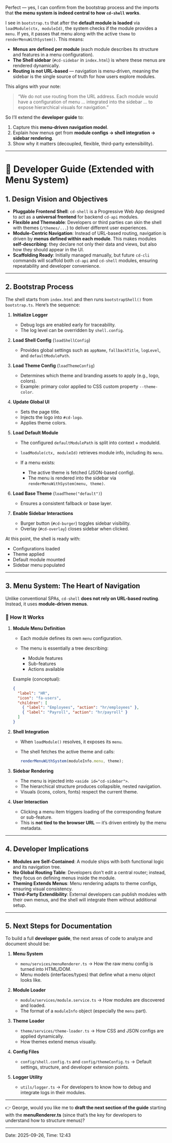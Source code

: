 Perfect — yes, I can confirm from the bootstrap process and the imports that **the menu system is indeed central to how `cd-shell` works**.

I see in `bootstrap.ts` that after the **default module is loaded** via `loadModule(ctx, moduleId)`, the system checks if the module provides a `menu`. If yes, it passes that menu along with the active `theme` to `renderMenuWithSystem()`. This means:

* **Menus are defined per module** (each module describes its structure and features in a menu configuration).
* **The Shell sidebar** (`#cd-sidebar` in `index.html`) is where these menus are rendered dynamically.
* **Routing is not URL-based** — navigation is menu-driven, meaning the sidebar is the single source of truth for how users explore modules.

This aligns with your note:

> “We do not use routing from the URL address. Each module would have a configuration of menu … integrated into the sidebar … to expose hierarchical visuals for navigation.”

So I’ll extend the **developer guide** to:

1. Capture this **menu-driven navigation model**.
2. Explain how menus get from **module configs → shell integration → sidebar rendering**.
3. Show why it matters (decoupled, flexible, third-party extensibility).

---

# 📖 Developer Guide (Extended with Menu System)

## 1. Design Vision and Objectives

* **Pluggable Frontend Shell**: `cd-shell` is a Progressive Web App designed to act as a **universal frontend** for backend `cd-api` modules.
* **Flexible and Themeable**: Developers or third parties can skin the shell with themes (`/themes/...`) to deliver different user experiences.
* **Module-Centric Navigation**: Instead of URL-based routing, navigation is driven by **menus defined within each module**. This makes modules **self-describing**: they declare not only their data and views, but also how they should appear in the UI.
* **Scaffolding Ready**: Initially managed manually, but future `cd-cli` commands will scaffold both `cd-api` and `cd-shell` modules, ensuring repeatability and developer convenience.

---

## 2. Bootstrap Process

The shell starts from `index.html` and then runs `bootstrapShell()` from `bootstrap.ts`. Here’s the sequence:

1. **Initialize Logger**

   * Debug logs are enabled early for traceability.
   * The log level can be overridden by `shell.config`.

2. **Load Shell Config** (`loadShellConfig`)

   * Provides global settings such as `appName`, `fallbackTitle`, `logLevel`, and `defaultModulePath`.

3. **Load Theme Config** (`loadThemeConfig`)

   * Determines which theme and branding assets to apply (e.g., logo, colors).
   * Example: primary color applied to CSS custom property `--theme-color`.

4. **Update Global UI**

   * Sets the page title.
   * Injects the logo into `#cd-logo`.
   * Applies theme colors.

5. **Load Default Module**

   * The configured `defaultModulePath` is split into context + moduleId.
   * `loadModule(ctx, moduleId)` retrieves module info, including its `menu`.
   * If a menu exists:

     * The active theme is fetched (JSON-based config).
     * The menu is rendered into the sidebar via `renderMenuWithSystem(menu, theme)`.

6. **Load Base Theme** (`loadTheme("default")`)

   * Ensures a consistent fallback or base layer.

7. **Enable Sidebar Interactions**

   * Burger button (`#cd-burger`) toggles sidebar visibility.
   * Overlay (`#cd-overlay`) closes sidebar when clicked.

At this point, the shell is ready with:

* Configurations loaded
* Theme applied
* Default module mounted
* Sidebar menu populated

---

## 3. Menu System: The Heart of Navigation

Unlike conventional SPAs, `cd-shell` **does not rely on URL-based routing**. Instead, it uses **module-driven menus**.

### 🔹 How It Works

1. **Module Menu Definition**

   * Each module defines its own `menu` configuration.
   * The menu is essentially a tree describing:

     * Module features
     * Sub-features
     * Actions available

   Example (conceptual):

   ```json
   {
     "label": "HR",
     "icon": "fa-users",
     "children": [
       { "label": "Employees", "action": "hr/employees" },
       { "label": "Payroll", "action": "hr/payroll" }
     ]
   }
   ```

2. **Shell Integration**

   * When `loadModule()` resolves, it exposes its `menu`.
   * The shell fetches the active theme and calls:

     ```ts
     renderMenuWithSystem(moduleInfo.menu, theme);
     ```

3. **Sidebar Rendering**

   * The menu is injected into `<aside id="cd-sidebar">`.
   * The hierarchical structure produces collapsible, nested navigation.
   * Visuals (icons, colors, fonts) respect the current theme.

4. **User Interaction**

   * Clicking a menu item triggers loading of the corresponding feature or sub-feature.
   * This is **not tied to the browser URL** — it’s driven entirely by the menu metadata.

---

## 4. Developer Implications

* **Modules are Self-Contained**: A module ships with both functional logic and its navigation tree.
* **No Global Routing Table**: Developers don’t edit a central router; instead, they focus on defining menus inside the module.
* **Theming Extends Menus**: Menu rendering adapts to theme configs, ensuring visual consistency.
* **Third-Party Extendibility**: External developers can publish modules with their own menus, and the shell will integrate them without additional setup.

---

## 5. Next Steps for Documentation

To build a full **developer guide**, the next areas of code to analyze and document should be:

1. **Menu System**

   * `menu/services/menuRenderer.ts` → How the raw menu config is turned into HTML/DOM.
   * Menu models (interfaces/types) that define what a menu object looks like.

2. **Module Loader**

   * `module/services/module.service.ts` → How modules are discovered and loaded.
   * The format of a `moduleInfo` object (especially the `menu` part).

3. **Theme Loader**

   * `theme/services/theme-loader.ts` → How CSS and JSON configs are applied dynamically.
   * How themes extend menus visually.

4. **Config Files**

   * `config/shell.config.ts` and `config/themeConfig.ts` → Default settings, structure, and developer extension points.

5. **Logger Utility**

   * `utils/logger.ts` → For developers to know how to debug and integrate logs in their modules.

---

👉 George, would you like me to **draft the next section of the guide** starting with the **menuRenderer.ts** (since that’s the key for developers to understand how to structure menus)?

---

Date: 2025-09-26, Time: 12:43
